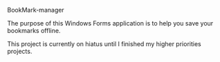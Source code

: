 BookMark-manager

The purpose of this Windows Forms application is to help you save your bookmarks offline.

This project is currently on hiatus until I finished my higher priorities projects.
